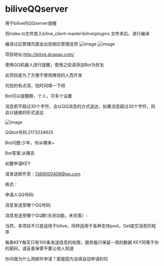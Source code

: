 # biliveQQserver
用于bilive的QQserver提醒

将index.ts文件放入bilive_client-master\bilive\plugins   文件夹后，进行编译


编译过后管理页面会出现相应管理选项
![image](https://raw.githubusercontent.com/QHDS/biliveQQserver/master/QQserver.png)
![image](https://raw.githubusercontent.com/QHDS/biliveQQserver/master/QQserver2.png)


项目地址:http://bilive.dcaoao.com/

使用QQ机器人进行提醒，使用之前请添加Bot为好友

此项目是为了方便不使用微信的人而开发

坑挖的有点深，找时间填一下吧

Bot可以提醒群，个人，可多个设置

消息若不超过30个字符，会以QQ消息的方式送达，如果消息超过30个字符，则会以链接的形式送达

![image](https://raw.githubusercontent.com/QHDS/biliveQQserver/master/TIM%E5%9B%BE%E7%89%8720190517164348.jpg)

QQbot号码:2173334625

Bot问题:少年，你从哪来~

Bot答案:从哪去


如要申请KEY

请发送邮件至：1369000408@qq.com

格式：

申请人QQ号码:  

消息发送至哪个QQ号码:  

消息发送至哪个QQ群(关闭功能，未完善）:  


当然，本项目不只是适用于bilive，同样适用于各种支持post，Get提交消息的程序

每条KEY每天只有100条发送信息的权限，服务器只保留一周的数据
KEY同等于你的密码，请妥善保管不要让他人知道

你问我为什么用邮件申请？那是因为没填自动申请的坑
